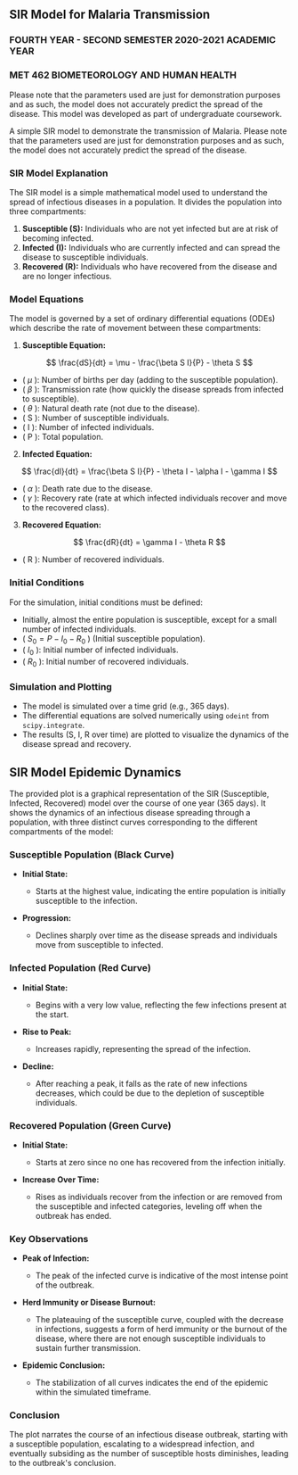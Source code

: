 ## SIR Model for Malaria Transmission
### FOURTH YEAR - SECOND SEMESTER 2020-2021 ACADEMIC YEAR
### MET 462 BIOMETEOROLOGY AND HUMAN HEALTH

Please note that the parameters used are just for demonstration purposes and as such, the model does not accurately predict the spread of the disease. This model was developed as part of undergraduate coursework.

A simple SIR model to demonstrate the transmission of Malaria. Please note that the parameters used are just for demonstration purposes and as such, the model does not accurately predict the spread of the disease.

### SIR Model Explanation

The SIR model is a simple mathematical model used to understand the spread of infectious diseases in a population. It divides the population into three compartments:

1. **Susceptible (S):** Individuals who are not yet infected but are at risk of becoming infected.
2. **Infected (I):** Individuals who are currently infected and can spread the disease to susceptible individuals.
3. **Recovered (R):** Individuals who have recovered from the disease and are no longer infectious.

### Model Equations

The model is governed by a set of ordinary differential equations (ODEs) which describe the rate of movement between these compartments:

1. **Susceptible Equation:**

$$ \frac{dS}{dt} = \mu - \frac{\beta S I}{P} - \theta S $$ 


   - \( $\mu$ \): Number of births per day (adding to the susceptible population).
   - \( $\beta$ \): Transmission rate (how quickly the disease spreads from infected to susceptible).
   - \( $\theta$ \): Natural death rate (not due to the disease).
   - \( S \): Number of susceptible individuals.
   - \( I \): Number of infected individuals.
   - \( P \): Total population.

2. **Infected Equation:**
   
$$ \frac{dI}{dt} = \frac{\beta S I}{P} - \theta I - \alpha I - \gamma I $$
   
   - \( $\alpha$ \): Death rate due to the disease.
   - \( $\gamma$ \): Recovery rate (rate at which infected individuals recover and move to the recovered class).

3. **Recovered Equation:**
   
$$  \frac{dR}{dt} = \gamma I - \theta R $$
   
   - \( R \): Number of recovered individuals.

### Initial Conditions

For the simulation, initial conditions must be defined:

- Initially, almost the entire population is susceptible, except for a small number of infected individuals.
- \( $S_0 = P - I_0 - R_0$ \) (Initial susceptible population).
- \( $I_0$ \): Initial number of infected individuals.
- \( $R_0$ \): Initial number of recovered individuals.

### Simulation and Plotting

- The model is simulated over a time grid (e.g., 365 days).
- The differential equations are solved numerically using `odeint` from `scipy.integrate`.
- The results (S, I, R over time) are plotted to visualize the dynamics of the disease spread and recovery.

## SIR Model Epidemic Dynamics

The provided plot is a graphical representation of the SIR (Susceptible, Infected, Recovered) model over the course of one year (365 days). It shows the dynamics of an infectious disease spreading through a population, with three distinct curves corresponding to the different compartments of the model:

### Susceptible Population (Black Curve)

- **Initial State:**
  - Starts at the highest value, indicating the entire population is initially susceptible to the infection.
  
- **Progression:**
  - Declines sharply over time as the disease spreads and individuals move from susceptible to infected.

### Infected Population (Red Curve)

- **Initial State:**
  - Begins with a very low value, reflecting the few infections present at the start.
  
- **Rise to Peak:**
  - Increases rapidly, representing the spread of the infection.
  
- **Decline:**
  - After reaching a peak, it falls as the rate of new infections decreases, which could be due to the depletion of susceptible individuals.

### Recovered Population (Green Curve)

- **Initial State:**
  - Starts at zero since no one has recovered from the infection initially.
  
- **Increase Over Time:**
  - Rises as individuals recover from the infection or are removed from the susceptible and infected categories, leveling off when the outbreak has ended.

### Key Observations

- **Peak of Infection:**
  - The peak of the infected curve is indicative of the most intense point of the outbreak.
  
- **Herd Immunity or Disease Burnout:**
  - The plateauing of the susceptible curve, coupled with the decrease in infections, suggests a form of herd immunity or the burnout of the disease, where there are not enough susceptible individuals to sustain further transmission.

- **Epidemic Conclusion:**
  - The stabilization of all curves indicates the end of the epidemic within the simulated timeframe.

### Conclusion

The plot narrates the course of an infectious disease outbreak, starting with a susceptible population, escalating to a widespread infection, and eventually subsiding as the number of susceptible hosts diminishes, leading to the outbreak's conclusion.




